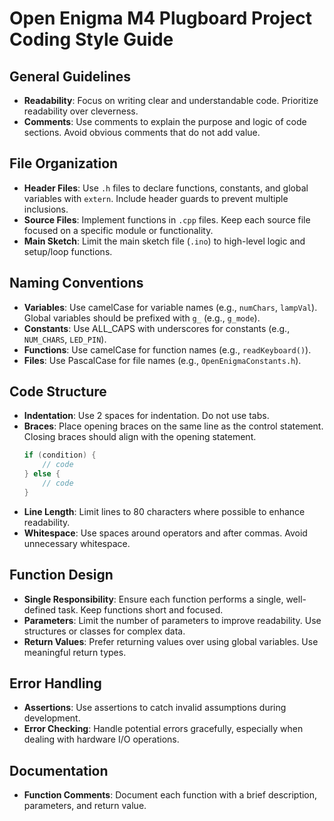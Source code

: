 # Open Enigma M4 Plugboard Project Coding Style Guide

## General Guidelines
- **Readability**: Focus on writing clear and understandable code. Prioritize readability over cleverness.
- **Comments**: Use comments to explain the purpose and logic of code sections. Avoid obvious comments that do not add value.

## File Organization
- **Header Files**: Use `.h` files to declare functions, constants, and global variables with `extern`. Include header guards to prevent multiple inclusions.
- **Source Files**: Implement functions in `.cpp` files. Keep each source file focused on a specific module or functionality.
- **Main Sketch**: Limit the main sketch file (`.ino`) to high-level logic and setup/loop functions.

## Naming Conventions
- **Variables**: Use camelCase for variable names (e.g., `numChars`, `lampVal`). Global variables should be prefixed with `g_` (e.g., `g_mode`).
- **Constants**: Use ALL_CAPS with underscores for constants (e.g., `NUM_CHARS`, `LED_PIN`).
- **Functions**: Use camelCase for function names (e.g., `readKeyboard()`).
- **Files**: Use PascalCase for file names (e.g., `OpenEnigmaConstants.h`).

## Code Structure
- **Indentation**: Use 2 spaces for indentation. Do not use tabs.
- **Braces**: Place opening braces on the same line as the control statement. Closing braces should align with the opening statement.
  ```cpp
  if (condition) {
      // code
  } else {
      // code
  }
  ```
- **Line Length**: Limit lines to 80 characters where possible to enhance readability.
- **Whitespace**: Use spaces around operators and after commas. Avoid unnecessary whitespace.

## Function Design
- **Single Responsibility**: Ensure each function performs a single, well-defined task. Keep functions short and focused.
- **Parameters**: Limit the number of parameters to improve readability. Use structures or classes for complex data.
- **Return Values**: Prefer returning values over using global variables. Use meaningful return types.

## Error Handling
- **Assertions**: Use assertions to catch invalid assumptions during development.
- **Error Checking**: Handle potential errors gracefully, especially when dealing with hardware I/O operations.

## Documentation
- **Function Comments**: Document each function with a brief description, parameters, and return value.